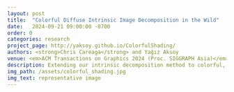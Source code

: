 ```yaml
---
layout: post
title:  "Colorful Diffuse Intrinsic Image Decomposition in the Wild"
date:   2024-09-21 09:00:00 -0700
order: 0
categories: research
project_page: http://yaksoy.github.io/ColorfulShading/
authors: <strong>Chris Careaga</strong> and Yağız Aksoy
venue: <em>ACM Transactions on Graphics 2024 (Proc. SIGGRAPH Asia)</em>
description: Extending our intrinsic decomposition method to colorful, non-diffuse lighting!
img_path: /assets/colorful_shading.jpg
img_text: representative image
---
```


